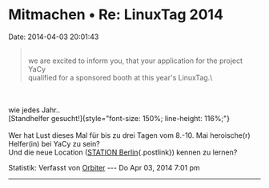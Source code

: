 Mitmachen • Re: LinuxTag 2014
=============================

Date: 2014-04-03 20:01:43

> <div>
>
> \
> we are excited to inform you, that your application for the project\
> YaCy\
> qualified for a sponsored booth at this year\'s LinuxTag.\
>
> </div>

\
\
wie jedes Jahr..\
[Standhelfer gesucht!]{style="font-size: 150%; line-height: 116%;"}\
\
Wer hat Lust dieses Mal für bis zu drei Tagen vom 8.-10. Mai
heroische(r) Helfer(in) bei YaCy zu sein?\
Und die neue Location ([STATION
Berlin](http://www.station-berlin.de/de/){.postlink}) kennen zu lernen?

Statistik: Verfasst von
[Orbiter](http://forum.yacy-websuche.de/memberlist.php?mode=viewprofile&u=2)
--- Do Apr 03, 2014 7:01 pm

------------------------------------------------------------------------
